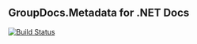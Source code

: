 ## GroupDocs.Metadata for .NET Docs

[![Build Status](https://travis-ci.com/groupdocs-metadata/GroupDocs.Metadata-for-.NET.svg?branch=master)](https://travis-ci.com/groupdocs-metadata/GroupDocs.Metadata-for-.NET)